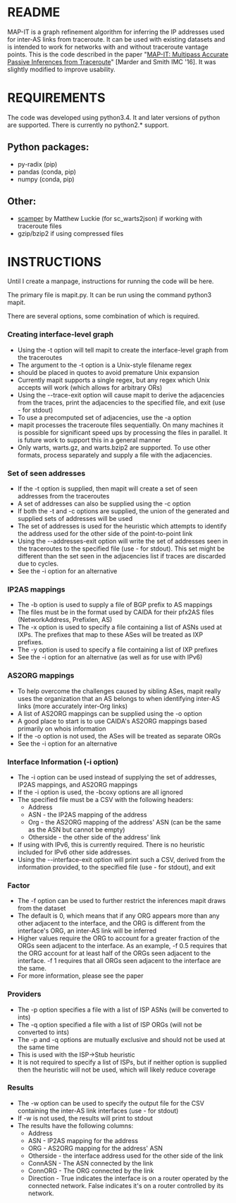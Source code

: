 # README
MAP-IT is a graph refinement algorithm for inferring the IP addresses used for inter-AS links from traceroute. It can be used with existing datasets and is intended to work for networks with and without traceroute vantage points. This is the code described in the paper "[MAP-IT: Multipass Accurate Passive Inferences from Traceroute](http://www.seas.upenn.edu/~amarder/aslinks.html)" [Marder and Smith IMC '16]. It was slightly modified to improve usability.

# REQUIREMENTS
The code was developed using python3.4. It and later versions of python are supported. There is currently no python2.* support.

## Python packages:
- py-radix (pip)
- pandas (conda, pip)
- numpy (conda, pip)

## Other:
- [scamper](https://www.caida.org/tools/measurement/scamper/) by Matthew Luckie (for sc_warts2json) if working with traceroute files
- gzip/bzip2 if using compressed files

# INSTRUCTIONS
Until I create a manpage, instructions for running the code will be here.

The primary file is mapit.py. It can be run using the command python3 mapit.

There are several options, some combination of which is required.

### Creating interface-level graph
- Using the -t <regex> option will tell mapit to create the interface-level graph from the traceroutes
- The argument to the -t option is a Unix-style filename regex
- <regex> should be placed in quotes to avoid premature Unix expansion
- Currently mapit supports a single regex, but any regex which Unix accepts will work (which allows for arbitrary ORs)
- Using the --trace-exit <filename> option will cause mapit to derive the adjacencies from the traces, print the adjacencies to the specified file, and exit (use - for stdout)
- To use a precomputed set of adjacencies, use the -a <filename> option
- mapit processes the traceroute files sequentially. On many machines it is possible for significant speed ups by processing the files in parallel. It is future work to support this in a general manner
- Only warts, warts.gz, and warts.bzip2 are supported. To use other formats, process separately and supply a file with the adjacencies.

### Set of seen addresses
- If the -t option is supplied, then mapit will create a set of seen addresses from the traceroutes
- A set of addresses can also be supplied using the -c <filename> option
- If both the -t and -c options are supplied, the union of the generated and supplied sets of addresses will be used
- The set of addresses is used for the heuristic which attempts to identify the address used for the other side of the point-to-point link
- Using the --addresses-exit <filename> option will write the set of addresses seen in the traceroutes to the specified file (use - for stdout). This set might be different than the set seen in the adjacencies list if traces are discarded due to cycles.
- See the -i option for an alternative

### IP2AS mappings
- The -b <filename> option is used to supply a file of BGP prefix to AS mappings
- The files must be in the format used by CAIDA for their pfx2AS files (NetworkAddress, Prefixlen, AS)
- The -x <filename> option is used to specify a file containing a list of ASNs used at IXPs. The prefixes that map to these ASes will be treated as IXP prefixes.
- The -y <filename> option is used to specify a file containing a list of IXP prefixes
- See the -i option for an alternative (as well as for use with IPv6)

### AS2ORG mappings
- To help overcome the challenges caused by sibling ASes, mapit really uses the organization that an AS belongs to when identifying inter-AS links (more accurately inter-Org links)
- A list of AS2ORG mappings can be supplied using the -o <filename> option
- A good place to start is to use CAIDA's AS2ORG mappings based primarily on whois information
- If the -o option is not used, the ASes will be treated as separate ORGs
- See the -i option for an alternative

### Interface Information (-i option)
- The -i <filename> option can be used instead of supplying the set of addresses, IP2AS mappings, and AS2ORG mappings
- If the -i option is used, the -bcoxy options are all ignored
- The specified file must be a CSV with the following headers:
  * Address
  * ASN - the IP2AS mapping of the address
  * Org - the AS2ORG mapping of the address' ASN (can be the same as the ASN but cannot be empty)
  * Otherside - the other side of the address' link
- If using with IPv6, this is currently required. There is no heuristic included for IPv6 other side addresses.
- Using the --interface-exit <filename> option will print such a CSV, derived from the information provided, to the specified file (use - for stdout), and exit

### Factor
- The -f <float> option can be used to further restrict the inferences mapit draws from the dataset
- The default is 0, which means that if any ORG appears more than any other adjacent to the interface, and the ORG is different from the interface's ORG, an inter-AS link will be inferred
- Higher values require the ORG to account for a greater fraction of the ORGs seen adjacent to the interface. As an example, -f 0.5 requires that the ORG account for at least half of the ORGs seen adjacent to the interface. -f 1 requires that all ORGs seen adjacent to the interface are the same.
- For more information, please see the paper

### Providers
- The -p <filename> option specifies a file with a list of ISP ASNs (will be converted to ints)
- The -q <filename> option specified a file with a list of ISP ORGs (will not be converted to ints)
- The -p and -q options are mutually exclusive and should not be used at the same time
- This is used with the ISP->Stub heuristic
- It is not required to specify a list of ISPs, but if neither option is supplied then the heuristic will not be used, which will likely reduce coverage

### Results
- The -w <filename> option can be used to specify the output file for the CSV containing the inter-AS link interfaces (use - for stdout)
- If -w is not used, the results will print to stdout
- The results have the following columns:
  * Address
  * ASN - IP2AS mapping for the address
  * ORG - AS2ORG mapping for the address' ASN
  * Otherside - the interface address used for the other side of the link
  * ConnASN - The ASN connected by the link
  * ConnORG - The ORG connected by the link
  * Direction - True indicates the interface is on a router operated by the connected network. False indicates it's on a router controlled by its network.
